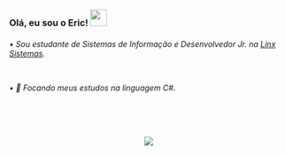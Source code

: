 
<h3>Olá, eu sou o Eric! <img src="https://raw.githubusercontent.com/kaueMarques/kaueMarques/master/hi.gif" height="30px"></h3>

<div>
  <h6>
    <p>• Sou estudante de Sistemas de Informação e Desenvolvedor Jr. na <a href="https://www.linkedin.com/company/linxretail">Linx Sistemas</a>.</p>
    <br>
    <p>• 🌱 Focando meus estudos na linguagem C#.</p>
    <br><br>
  </h6>
</div>

##

<div align="center">
  <p>   
    <a href="https://www.linkedin.com/in/EricSSantos"><img src="https://img.shields.io/badge/LinkedIn-0077B5?style=for-the-badge&logo=linkedin&logoColor=white"></a>
  </p>
</div>
